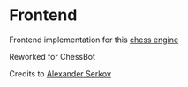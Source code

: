 # Frontend

Frontend implementation for this [chess engine](https://github.com/Skripkon/chess-engine)

Reworked for ChessBot

Credits to [Alexander Serkov](https://github.com/setday)
